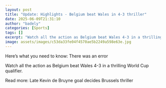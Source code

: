 ```yaml
---
layout: post
title: "Update: Highlights - Belgium beat Wales in 4-3 thriller"
date: 2025-06-09T21:31:10
author: "badely"
categories: [Sports]
tags: []
excerpt: "Watch all the action as Belgium beat Wales 4-3 in a thrilling World Cup qualifier."
image: assets/images/c53da33fe04f4570ae5b2249a598e63e.jpg
---
```


Here’s what you need to know: There was an error

Watch all the action as Belgium beat Wales 4-3 in a thrilling World Cup qualifier.

Read more: Late Kevin de Bruyne goal decides Brussels thriller

